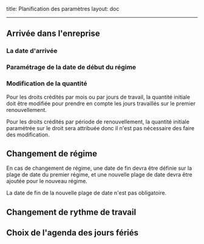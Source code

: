 title: Planification des paramètres
layout: doc

---

## Arrivée dans l'enreprise

### La date d'arrivée

### Paramétrage de la date de début du régime

### Modification de la quantité

Pour les droits crédités par mois ou par jours de travail, la quantité initiale doit être modifiée pour prendre en compte les jours travaillés sur le premier renouvellement.

Pour les droits crédités par période de renouvellement, la quantité initiale paramétrée sur le droit sera attribuée donc il n'est pas nécessaire des faire des modification.

## Changement de régime

En cas de changement de régime, une date de fin devra être définie sur la plage de date du premier régime, et une nouvelle plage de date devra être ajoutée pour le nouveau régime.

La date de fin de la nouvelle plage de date n'est pas obligatoire.

## Changement de rythme de travail

## Choix de l'agenda des jours fériés

